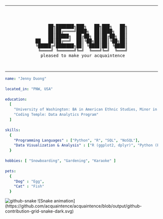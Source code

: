 
---
<pre> <p align="center">
     ██╗███████╗███╗   ██╗███╗   ██╗
     ██║██╔════╝████╗  ██║████╗  ██║
     ██║█████╗  ██╔██╗ ██║██╔██╗ ██║
██   ██║██╔══╝  ██║╚██╗██║██║╚██╗██║
╚█████╔╝███████╗██║ ╚████║██║ ╚████║
 ╚════╝ ╚══════╝╚═╝  ╚═══╝╚═╝  ╚═══╝
 pleased to make your acquaintence
</p> </pre>
---
```yaml
name: "Jenny Duong"

located_in: "PNW, USA"

education:
  [
    "University of Washington: BA in American Ethnic Studies, Minor in Diversity",
    "Coding Temple: Data Analytics Program"
  ]
  
skills: 
  {
    "Programming Languages" : ["Python", "R", "SQL", "NoSQL"],
    "Data Visualization & Analysis" : ["R (ggplot2, dplyr)", "Python (Pandas, NumPy, Matplotlib)", "Tableau"]
  }

hobbies: [ "Snowboarding", "Gardening", "Karaoke" ]

pets: 
  {
    "Dog" : "Egg",
    "Cat" : "Fish"
  }
```
<picture>
  <source media="(prefers-color-scheme: dark)" srcset="github-snake-dark.svg" />
  <source media="(prefers-color-scheme: light)" srcset="github-snake.svg" />
  <img alt="github-snake" src="github-snake.svg" />
</picture>
![Snake animation](https://github.com/acquaintence/acquaintence/blob/output/github-contribution-grid-snake-dark.svg)

<!--
**acquaintence/acquaintence** is a ✨ _special_ ✨ repository because its `README.md` (this file) appears on your GitHub profile.

beepbopboopbeep
-->
